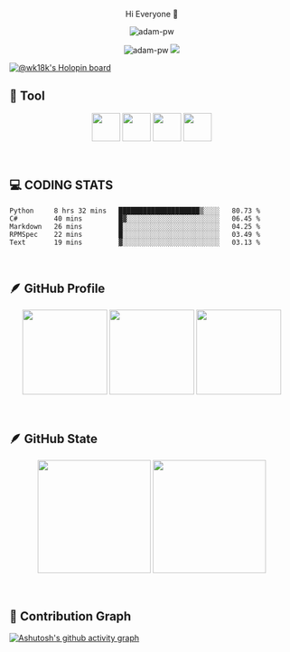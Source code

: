 
<p align="center">Hi Everyone 👋</p>

<p align="center"><img src="https://readme-typing-svg.herokuapp.com?size=30&color=328AFF&center=true&vCenter=true&height=100&lines=Our+is+watchakorn-18k"
alt="adam-pw" /></a></p>
<p align="center">
   <a><img src="https://komarev.com/ghpvc/?username=watchakorn-18k&label=Profile%20views&color=5ceb38&style=for-the-badge"
alt="adam-pw" /></a>
  <a href="https://discord.gg/AsZgC95SYu" alt="Discord" title="Dev Pro Tips Discussion & Support Server">
    <img src="https://img.shields.io/discord/639137693975969803?color=%23E4A14D&label=Discord%2018K%20%E2%84%A2%20Official&logo=discord&logoColor=white&style=for-the-badge"/></a>
</p>



[![@wk18k's Holopin board](https://holopin.me/wk18k)](https://holopin.io/@wk18k)

## 🔨 Tool
<p align="center" >
   <img height="50px" src="https://camo.githubusercontent.com/a3ccfae79c559d3ff0c7ece89882c93bf278d01f0d2a1d908e19497630dca49d/68747470733a2f2f692e67697068792e636f6d2f6d656469612f4c4d7439363338644f38646674416a74636f2f3230302e77656270" />
   <img height="50px" src="https://camo.githubusercontent.com/4d67389739aa53e876a878719fa61eeebea468ae0be6af71903fa8c4c9b72018/68747470733a2f2f692e67697068792e636f6d2f6d656469612f49647941514a564e326b56504e55726f6a4d2f3230302e77656270" />
<img height="50px" src="https://camo.githubusercontent.com/0cad3f969b0946abd0e5f16e9ed1ff78a2495a40c2bb5c6414aefd4be76505aa/68747470733a2f2f692e67697068792e636f6d2f6d656469612f4b7a4a6b7a6a676766474e355079366e6b542f3230302e77656270" />
<img height="50px" src="https://skillicons.dev/icons?i=js,html,css,flask,sqlite,ps,pr,ae,mongodb,jquery,nginx,figma,discord" />
   
   
</p>


<br>
    
## 💻 CODING STATS 
<!--START_SECTION:waka-->
```text
Python     8 hrs 32 mins   ████████████████████▒░░░░   80.73 % 
C#         40 mins         █▓░░░░░░░░░░░░░░░░░░░░░░░   06.45 % 
Markdown   26 mins         █░░░░░░░░░░░░░░░░░░░░░░░░   04.25 % 
RPMSpec    22 mins         █░░░░░░░░░░░░░░░░░░░░░░░░   03.49 % 
Text       19 mins         ▓░░░░░░░░░░░░░░░░░░░░░░░░   03.13 % 
```
<!--END_SECTION:waka-->

<br> 

  
## 🪶 GitHub Profile
<p align="center" ><a href="#"><img height="150px"  src="http://github-profile-summary-cards.vercel.app/api/cards/stats?username=watchakorn-18k&theme=monokai" /></a>
<a href="#"><img height="150px" src="http://github-profile-summary-cards.vercel.app/api/cards/productive-time?username=watchakorn-18k&theme=monokai&utcOffset=8" /></a>
    <a href="#"><img height="150px" src="http://github-profile-summary-cards.vercel.app/api/cards/repos-per-language?username=watchakorn-18k&theme=monokai" /></a>
</p>
  <br>

  
## 🪶 GitHub State
<p align="center" ><a href="#"><img  height="200px" src="https://github-readme-stats.vercel.app/api?username=watchakorn-18k&layout=compact&show_icons=true&include_all_commits=true&hide_border=true&count_private=true&title_color=e4a136&icon_color=a960ff&text_color=ffffff&bg_color=211c1e" /></a>  <img height="200px" src="https://github-readme-stats.vercel.app/api/top-langs/?username=watchakorn-18k&langs_count=10&layout=compact&hide_border=true&title_color=e4a136&icon_color=a960ff&text_color=ffffff&bg_color=211c1e"/></p>

  <br>
  
  
## 📐 Contribution Graph 
[![Ashutosh's github activity graph](https://github-readme-activity-graph.cyclic.app/graph?username=watchakorn-18k&bg_color=201d1f&color=ffffff&line=00ffcc&point=4f5759&area=true&hide_border=true)](https://github.com/ashutosh00710/github-readme-activity-graph)
